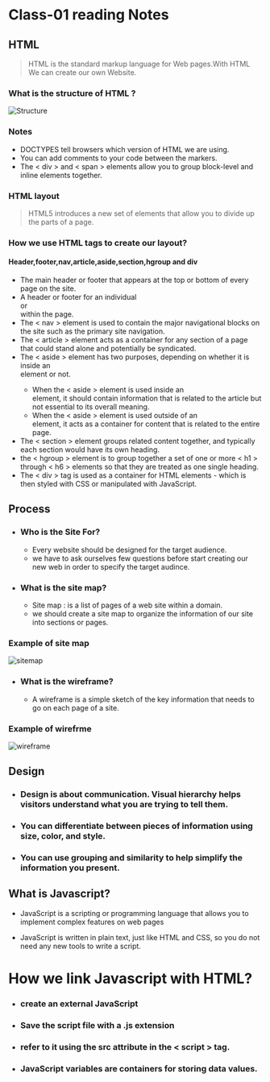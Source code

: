 # Class-01 reading Notes #

## HTML ##

> HTML is the standard markup language for Web pages.With HTML We can create our own Website. 

### What is the structure of HTML ? ###

![Structure](https://qatechhub.com/wp-content/uploads/2016/09/BasicHtmlStructure.png)

### Notes ###
 * DOCTYPES tell browsers which version of HTML we are using.
 * You can add comments to your code between the <!-- and --> markers.
 * The < div > and < span > elements allow you to group block-level and inline elements together.
  
 ### HTML layout
 
 > HTML5 introduces a new set of elements that allow you to divide up the parts of a page.
 
 ### How we use HTML tags to create our layout? ###
 
 #### Header,footer,nav,article,aside,section,hgroup and div ####
 
 - The main header or footer that appears at the top or bottom of every page on the site.
 - A header or footer for an individual <article> or <section> within the page.
 - The < nav > element is used to contain the major navigational blocks on the site such as the primary site navigation.
 - The < article > element acts as a container for any section of a page that could stand alone and potentially be syndicated.
 - The < aside > element has two purposes, depending on whether it is inside an <article> element or not.
   * When the < aside > element is used inside an <article> element, it should contain information that is related to the article but not essential to its overall meaning. 
   * When the < aside > element is used outside of an <article> element, it acts as a container for content that is related to the entire page.
 - The < section > element groups related content together, and typically each section would have its own heading.
 - the < hgroup > element is to group together a set of one or more < h1 > through < h6 > elements so that they are treated as one single heading.
 - The < div > tag is used as a container for HTML elements - which is then styled with CSS or manipulated with JavaScript.
  
## Process ##
 * ### Who is the Site For? ##
   - Every website should be designed for the target audience.
   - we have to ask ourselves few questions before start creating our new web in order to specify the target audince.
  
 * ### What is the site map? ##
   - Site map : is a list of pages of a web site within a domain.
   - we should create a site map to organize the information of our site into sections or pages.
 ### Example of site map ###
 ![sitemap](https://www.atilus.com/wp-content/uploads/2015/12/sitemap.gif)
 
 * ### What is the wireframe? ##
   - A wireframe is a simple sketch of the key information that needs to go on each page of a site.
  ### Example of wirefrme ###
   ![wireframe](https://i.pinimg.com/originals/c3/de/24/c3de24c8c79004b349f12052f76d70b0.png)
   
## Design ##

* ### Design is about communication. Visual hierarchy helps visitors understand what you are trying to tell them. ###
* ### You can differentiate between pieces of information using size, color, and style. ###
* ### You can use grouping and similarity to help simplify the information you present. ###

## What is Javascript? ##

 - JavaScript is a scripting or programming language that allows you to implement complex features on web pages 

- JavaScript is written in plain text, just like HTML and CSS, so you do not need any new tools to write a script.

# How we link Javascript with HTML? #
- ### create an external JavaScript ###
- ### Save the script file with a .js extension ###
- ### refer to it using the src attribute in the < script > tag. ###

* ### JavaScript variables are containers for storing data values. 




 
 


  

